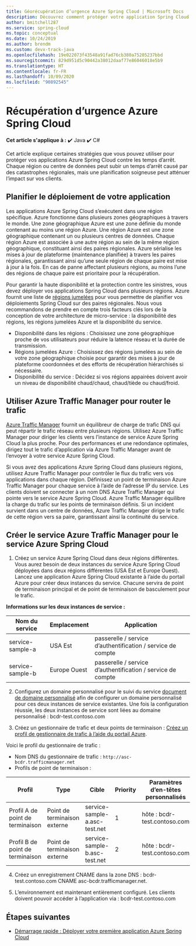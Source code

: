```yaml
---
title: Géorécupération d’urgence Azure Spring Cloud | Microsoft Docs
description: Découvrez comment protéger votre application Spring Cloud contre les pannes régionales
author: bmitchell287
ms.service: spring-cloud
ms.topic: conceptual
ms.date: 10/24/2019
ms.author: brendm
ms.custom: devx-track-java
ms.openlocfilehash: 19e022073f43548a91fad76cb380a75205237bbd
ms.sourcegitcommit: 829d951d5c90442a38012daaf77e86046018e5b9
ms.translationtype: HT
ms.contentlocale: fr-FR
ms.lasthandoff: 10/09/2020
ms.locfileid: "90892545"
---
```

# <a name="azure-spring-cloud-disaster-recovery"></a>Récupération d’urgence Azure Spring Cloud

**Cet article s'applique à :** ✔️ Java ✔️ C#

Cet article explique certaines stratégies que vous pouvez utiliser pour protéger vos applications Azure Spring Cloud contre les temps d’arrêt.  Chaque région ou centre de données peut subir un temps d’arrêt causé par des catastrophes régionales, mais une planification soigneuse peut atténuer l’impact sur vos clients.

## <a name="plan-your-application-deployment"></a>Planifier le déploiement de votre application

Les applications Azure Spring Cloud s’exécutent dans une région spécifique.  Azure fonctionne dans plusieurs zones géographiques à travers le monde. Une zone géographique Azure est une zone définie du monde contenant au moins une région Azure. Une région Azure est une zone géographique contenant un ou plusieurs centres de données.  Chaque région Azure est associée à une autre région au sein de la même région géographique, constituant ainsi des paires régionales. Azure sérialise les mises à jour de plateforme (maintenance planifiée) à travers les paires régionales, garantissant ainsi qu’une seule région de chaque paire est mise à jour à la fois. En cas de panne affectant plusieurs régions, au moins l’une des régions de chaque paire est prioritaire pour la récupération.

Pour garantir la haute disponibilité et la protection contre les sinistres, vous devez déployer vos applications Spring Cloud dans plusieurs régions.  Azure fournit une liste de [régions jumelées](../best-practices-availability-paired-regions.md) pour vous permettre de planifier vos déploiements Spring Cloud sur des paires régionales.  Nous vous recommandons de prendre en compte trois facteurs clés lors de la conception de votre architecture de micro-service : la disponibilité des régions, les régions jumelées Azure et la disponibilité du service.

*  Disponibilité dans les régions :  Choisissez une zone géographique proche de vos utilisateurs pour réduire la latence réseau et la durée de transmission.
*  Régions jumelées Azure :  Choisissez des régions jumelées au sein de votre zone géographique choisie pour garantir des mises à jour de plateforme coordonnées et des efforts de récupération hiérarchisés si nécessaire.
*  Disponibilité du service :   Décidez si vos régions appairées doivent avoir un niveau de disponibilité chaud/chaud, chaud/tiède ou chaud/froid.

## <a name="use-azure-traffic-manager-to-route-traffic"></a>Utiliser Azure Traffic Manager pour router le trafic

[Azure Traffic Manager](../traffic-manager/traffic-manager-overview.md) fournit un équilibreur de charge de trafic DNS qui peut répartir le trafic réseau entre plusieurs régions.  Utilisez Azure Traffic Manager pour diriger les clients vers l’instance de service Azure Spring Cloud la plus proche.  Pour des performances et une redondance optimales, dirigez tout le trafic d’application via Azure Traffic Manager avant de l’envoyer à votre service Azure Spring Cloud.

Si vous avez des applications Azure Spring Cloud dans plusieurs régions, utilisez Azure Traffic Manager pour contrôler le flux du trafic vers vos applications dans chaque région.  Définissez un point de terminaison Azure Traffic Manager pour chaque service à l’aide de l’adresse IP du service. Les clients doivent se connecter à un nom DNS Azure Traffic Manager qui pointe vers le service Azure Spring Cloud.  Azure Traffic Manager équilibre la charge du trafic sur les points de terminaison définis.  Si un incident survient dans un centre de données, Azure Traffic Manager dirige le trafic de cette région vers sa paire, garantissant ainsi la continuité du service.

## <a name="create-azure-traffic-manager-for-azure-spring-cloud"></a>Créer le service Azure Traffic Manager pour le service Azure Spring Cloud

1. Créez un service Azure Spring Cloud dans deux régions différentes.
Vous aurez besoin de deux instances du service Azure Spring Cloud déployées dans deux régions différentes (USA Est et Europe Ouest). Lancez une application Azure Spring Cloud existante à l’aide du portail Azure pour créer deux instances du service. Chacune servira de point de terminaison principal et de point de terminaison de basculement pour le trafic. 

**Informations sur les deux instances de service :**

| Nom du service | Emplacement | Application |
|--|--|--|
| service-sample-a | USA Est | passerelle / service d’authentification / service de compte |
| service-sample-b | Europe Ouest | passerelle / service d’authentification / service de compte |

2. Configurez un domaine personnalisé pour le suivi du service [document de domaine personnalisé](spring-cloud-tutorial-custom-domain.md) afin de configurer un domaine personnalisé pour ces deux instances de service existantes. Une fois la configuration réussie, les deux instances de service sont liées au domaine personnalisé : bcdr-test.contoso.com

3. Créez un gestionnaire de trafic et deux points de terminaison : [Créez un profil de gestionnaire de trafic à l’aide du portail Azure](https://docs.microsoft.com/azure/traffic-manager/quickstart-create-traffic-manager-profile).

Voici le profil du gestionnaire de trafic :
* Nom DNS du gestionnaire de trafic : `http://asc-bcdr.trafficmanager.net`
* Profils de point de terminaison : 

| Profil | Type | Cible | Priority | Paramètres d’en-têtes personnalisés |
|--|--|--|--|--|
| Profil A de point de terminaison | Point de terminaison externe | service-sample-a.asc-test.net | 1 | hôte : bcdr-test.contoso.com |
| Profil B de point de terminaison | Point de terminaison externe | service-sample-b.asc-test.net | 2 | hôte : bcdr-test.contoso.com |

4. Créez un enregistrement CNAME dans la zone DNS : bcdr-test.contoso.com CNAME asc-bcdr.trafficmanager.net. 

5. L’environnement est maintenant entièrement configuré. Les clients doivent pouvoir accéder à l’application via : bcdr-test.contoso.com

## <a name="next-steps"></a>Étapes suivantes

* [Démarrage rapide : Déployer votre première application Azure Spring Cloud](spring-cloud-quickstart.md)
 